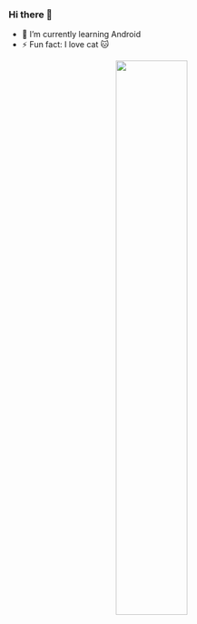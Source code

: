 ### Hi there 👋

- 🌱 I’m currently learning Android
- ⚡ Fun fact: I love cat 🐱

<p align="center"> 
   <img height="50%" width="auto" src ="https://github-readme-stats.vercel.app/api/top-langs/?username=agam33&layout=compact&hide_border=true&theme=darcula&bg_color=00000000&langs_count=6&hide=jupyter%20notebook,tex,css,php">
</p>


<!--
**Agam33/Agam33** is a ✨ _special_ ✨ repository because its `README.md` (this file) appears on your GitHub profile.

Here are some ideas to get you started:

- 🔭 I’m currently working on ...
- 🌱 I’m currently learning ...
- 👯 I’m looking to collaborate on ...
- 🤔 I’m looking for help with ...
- 💬 Ask me about ...
- 📫 How to reach me: ...
- 😄 Pronouns: ...
- ⚡ Fun fact: ...
-->
